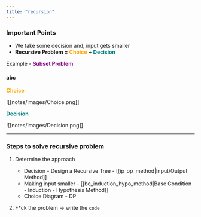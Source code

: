 ```yaml
---
title: "recursion"
---
```

### Important Points
- We take some decision and, input gets smaller
- **Recursive Problem = <span style="color: orange;">Choice</span> + <span style="color: teal;">Decision</span>**


Example - **<span style="color: purple">Subset Problem</span>**
#### abc

**<span style="color: orange;">Choice</span>**

![[notes/images/Choice.png]]

**<span style="color: teal;">Decision</span>**

![[notes/images/Decision.png]]

---

### Steps to solve recursive problem

1. Determine the approach
	- Decision - Design a Recursive Tree - [[ip_op_method|Input/Output Method]]
	- Making input smaller - [[bc_induction_hypo_method|Base Condition - Induction - Hypothesis Method]]
	- Choice Diagram - DP
	
1. F*ck the problem -> write the `code`
